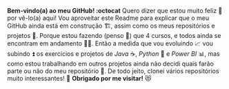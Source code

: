 **Bem-vindo(a) ao meu GitHub! :octocat** Quero dizer que estou muito feliz 🥳 por vê-lo(a) aqui! Vou aproveitar este Readme para explicar que o meu GitHub ainda está em construção 🏗️, assim como os meus repositórios e projetos 📂. Porque estou fazendo (penso 🤔) que 4 cursos, e todos ainda se encontram em andamento 🚶‍♂️. Então a medida que vou evoluindo 📈 vou subindo ⏫ os exercícios e projetos de *Java* ☕, *Python* 🐍 e *Power BI* 📊, mas como estou trabalhando em outros projetos ainda não decidi quais farão parte ou não do meu repositório 🤔. De todo jeito, clonei vários repositórios muito interessantes! 👀
**Obrigado por me visitar!** 😻
